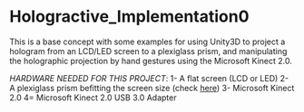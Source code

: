 # Hologractive_Implementation0
 
This is a base concept with some examples for using Unity3D to project a hologram from an LCD/LED screen to a plexiglass prism, and manipulating the holographic projection by hand gestures using the Microsoft Kinect 2.0.

*HARDWARE NEEDED FOR THIS PROJECT*:
1- A flat screen (LCD or LED)
2- A plexiglass prism befitting the screen size (check <a href="https://www.wikihow.com/Make-a-Holographic-Illusion-Pyramid">here</a>)
3- Microsoft Kinect 2.0
4= Microsoft Kinect 2.0 USB 3.0 Adapter 
